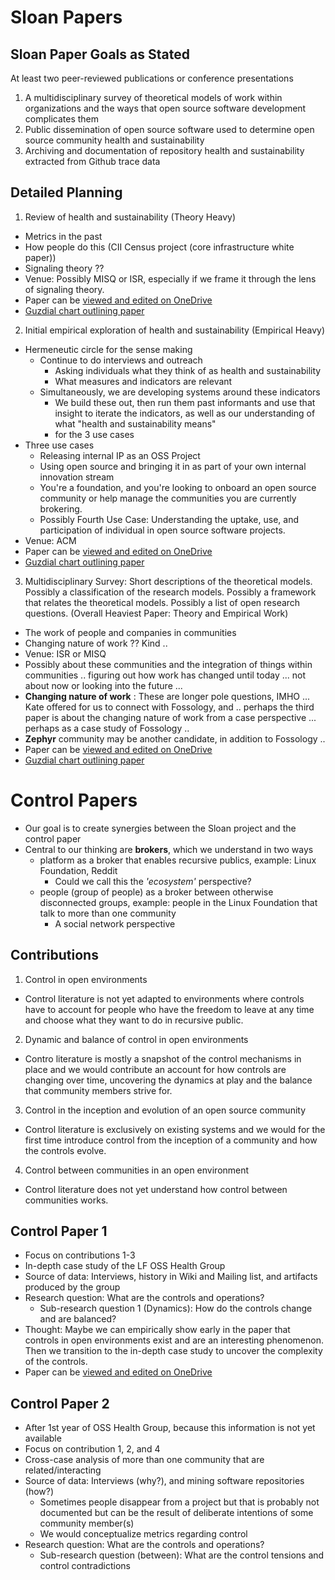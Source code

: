 # Sloan Papers

## Sloan Paper Goals as Stated
At least two peer-reviewed publications or conference presentations
1. A multidisciplinary survey of theoretical models of work within organizations and the ways that open source software development complicates them
2. Public dissemination of open source software used to determine open source community health and sustainability
3. Archiving and documentation of repository health and sustainability extracted from Github trace data

## Detailed Planning
1. Review of health and sustainability (Theory Heavy)
  - Metrics in the past
  - How people do this (CII Census project (core infrastructure white paper))
  - Signaling theory ??
  - Venue: Possibly MISQ or ISR, especially if we frame it through the lens of signaling theory.
  - Paper can be [viewed and edited on OneDrive](https://1drv.ms/w/s!AgtaWBZ3pGD-hLQgbq7ey7LPgvw8wg)
  - [Guzdial chart outlining paper](https://1drv.ms/w/s!AgtaWBZ3pGD-hK9H8KJ_jaC3N9temg)
2. Initial empirical exploration of health and sustainability (Empirical Heavy)
  - Hermeneutic circle for the sense making
    - Continue to do interviews and outreach
      - Asking individuals what they think of as health and sustainability
      - What measures and indicators are relevant
    - Simultaneously, we are developing systems around these indicators
      - We build these out, then run them past informants and use that insight to iterate the indicators, as well as our understanding of what "health and sustainability means"
      - for the 3 use cases
  - Three use cases
    - Releasing internal IP as an OSS Project
    - Using open source and bringing it in as part of your own internal innovation stream
    - You're a foundation, and you're looking to onboard an open source community or help manage the communities you are currently brokering.
    - Possibly Fourth Use Case: Understanding the uptake, use, and participation of individual in open source software projects.
  - Venue: ACM
  - Paper can be [viewed and edited on OneDrive](https://1drv.ms/w/s!AgtaWBZ3pGD-hLQiYUdZBxSdOG_bxg)
  - [Guzdial chart outlining paper](https://1drv.ms/w/s!AgtaWBZ3pGD-hK8-DFzQ9qm-aQAQnQ)
3.  Multidisciplinary Survey: Short descriptions of the theoretical models. Possibly a classification of the research models. Possibly a framework that relates the theoretical models. Possibly a list of open research questions. (Overall Heaviest Paper: Theory and Empirical Work)
  - The work of people and companies in communities
  - Changing nature of work ?? Kind ..
  - Venue: ISR or MISQ
  - Possibly about these communities and the integration of things within communities .. figuring out how work has changed until today ... not about now or looking into the future ...
  - **Changing nature of work** : These are longer pole questions, IMHO ... Kate offered for us to connect with Fossology, and .. perhaps the third paper is about the changing nature of work from a case perspective ... perhaps as a case study of Fossology ..
  - **Zephyr** community may be another candidate, in addition to Fossology ..
  - Paper can be [viewed and edited on OneDrive](https://1drv.ms/w/s!AgtaWBZ3pGD-hLQlaCt25tYQxMMD6g)
  - [Guzdial chart outlining paper](https://1drv.ms/w/s!AgtaWBZ3pGD-hK9A14jNSJ5Uf-74kQ)

# Control Papers
- Our goal is to create synergies between the Sloan project and the control paper
- Central to our thinking are **brokers**, which we understand in two ways
  - platform as a broker that enables recursive publics, example: Linux Foundation, Reddit
    - Could we call this the *'ecosystem'* perspective?
  - people (group of people) as a broker between otherwise disconnected groups, example: people in the Linux Foundation that talk to more than one community
    - A social network perspective

## Contributions
1. Control in open environments
  - Control literature is not yet adapted to environments where controls have to account for people who have the freedom to leave at any time and choose what they want to do in recursive public.
2. Dynamic and balance of control in open environments
  - Contro literature is mostly a snapshot of the control mechanisms in place and we would contribute an account for how controls are changing over time, uncovering the dynamics at play and the balance that community members strive for.
3. Control in the inception and evolution of an open source community
  - Control literature is exclusively on existing systems and we would for the first time introduce control from the inception of a community and how the controls evolve.
4. Control between communities in an open environment
  - Control literature does not yet understand how control between communities works.

## Control Paper 1
- Focus on contributions 1-3
- In-depth case study of the LF OSS Health Group
- Source of data: Interviews, history in Wiki and Mailing list, and artifacts produced by the group
- Research question: What are the controls and operations?
  - Sub-research question 1 (Dynamics): How do the controls change and are balanced?
- Thought: Maybe we can empirically show early in the paper that controls in open environments exist and are an interesting phenomenon. Then we transition to the in-depth case study to uncover the complexity of the controls.
- Paper can be [viewed and edited on OneDrive](https://1drv.ms/w/s!AgtaWBZ3pGD-hLcI2XAZzEw1922O9A)

## Control Paper 2
- After 1st year of OSS Health Group, because this information is not yet available
- Focus on contribution 1, 2, and 4
- Cross-case analysis of more than one community that are related/interacting
- Source of data: Interviews (why?), and mining software repositories (how?)
  - Sometimes people disappear from a project but that is probably not documented but can be the result of deliberate intentions of some community member(s)
  - We would conceptualize metrics regarding control
- Research question: What are the controls and operations?
  - Sub-research question (between): What are the control tensions and control contradictions
